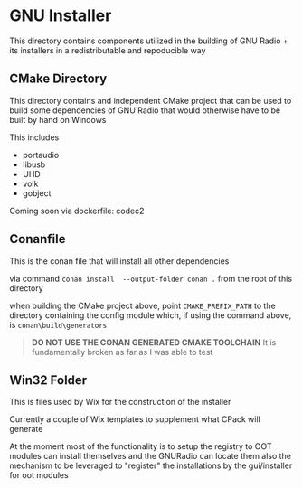 # GNU Installer

This directory contains components utilized in the building of GNU Radio + its installers
in a redistributable and repoducible way


## CMake Directory

This directory contains and independent CMake project that can be used to build some dependencies
of GNU Radio that would otherwise have to be built by hand on Windows

This includes

* portaudio
* libusb
* UHD
* volk
* gobject

Coming soon via dockerfile: codec2

## Conanfile

This is the conan file that will install all other dependencies

via command `conan install  --output-folder conan .` from the root of this directory

when building the CMake project above, point `CMAKE_PREFIX_PATH` to the directory containing the config module
which, if using the command above, is `conan\build\generators`

> **DO NOT USE THE CONAN GENERATED CMAKE TOOLCHAIN**
    It is fundamentally broken as far as I was able to test

## Win32 Folder

This is files used by Wix for the construction of the installer

Currently a couple of Wix templates to supplement what CPack will generate

At the moment most of the functionality is to setup the registry to OOT modules can install themselves
and the GNURadio can locate them
also the mechanism to be leveraged to "register" the installations by the gui/installer for oot modules

